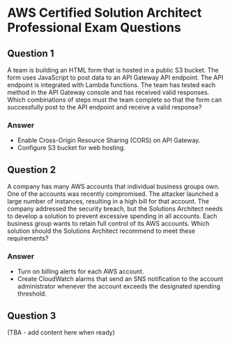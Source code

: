 # AWS Certified Solution Architect Professional Exam Questions

## Question 1
A team is building an HTML form that is hosted in a public S3 bucket. The form uses JavaScript to post data to an API Gateway API endpoint. The API endpoint is integrated with Lambda functions. The team has tested each method in the API Gateway console and has received valid responses. Which combinations of steps must the team complete so that the form can successfully post to the API endpoint and receive a valid response?

### Answer
- Enable Cross-Origin Resource Sharing (CORS) on API Gateway.
- Configure S3 bucket for web hosting.

## Question 2
A company has many AWS accounts that individual business groups own. One of the accounts was recently compromised. The attacker launched a large number of instances, resulting in a high bill for that account. The company addressed the security breach, but the Solutions Architect needs to develop a solution to prevent excessive spending in all accounts. Each business group wants to retain full control of its AWS accounts. Which solution should the Solutions Architect recommend to meet these requirements?

### Answer
- Turn on billing alerts for each AWS account.
- Create CloudWatch alarms that send an SNS notification to the account administrator whenever the account exceeds the designated spending threshold.

## Question 3
(TBA - add content here when ready)
